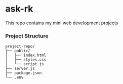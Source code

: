 # ask-rk
This repo contains my mini web development projects


### Project Structure
```
project-repo/
├── public/
│   ├── index.html
│   ├── styles.css
│   └── script.js
├── server.js
├── package.json
└── .env
```